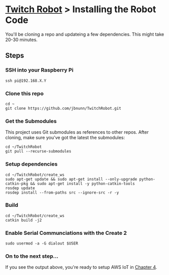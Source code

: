 # [Twitch Robot](./README.md) > Installing the Robot Code

You'll be cloning a repo and updateing a few dependencies. This might take 20-30 minutes. 

## Steps

### SSH into your Raspberry Pi

```
ssh pi@192.168.X.Y
```

### Clone this repo

```
cd ~
git clone https://github.com/jbnunn/TwitchRobot.git
```

### Get the Submodules

This project uses Git submodules as references to other repos. After cloning, make sure you've got the latest the submodules:

```
cd ~/TwitchRobot
git pull --recurse-submodules
```

### Setup dependencies

```
cd ~/TwitchRobot/create_ws
sudo apt-get update && sudo apt-get install --only-upgrade python-catkin-pkg && sudo apt-get install -y python-catkin-tools
rosdep update
rosdep install --from-paths src --ignore-src -r -y
```

### Build

```
cd ~/TwitchRobot/create_ws
catkin build -j2
```

### Enable Serial Communciations with the Create 2

```
sudo usermod -a -G dialout $USER
```


### On to the next step...

If you see the output above, you're ready to setup AWS IoT in [Chapter 4](./Chapter4-IoT.md).
